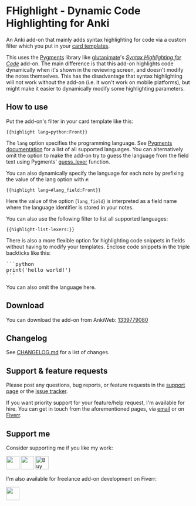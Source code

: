 # FHighlight - Dynamic Code Highlighting for Anki

An Anki add-on that mainly adds syntax highlighting for code via a custom filter which you put in your [card templates](https://docs.ankiweb.net/templates/intro.html).

This uses the [Pygments](https://pygments.org/) library like [glutanimate](https://github.com/glutanimate/)'s _[Syntax Highlighting for Code](https://ankiweb.net/shared/info/1463041493)_ add-on. The main difference is that this add-on highlights code dynamically when it's shown in the reviewing screen,
and doesn't modify the notes themselves. This has the disadvantage that syntax highlighting will not work without the add-on (i.e. it won't work on mobile platforms), but might make it easier to dynamically modify some highlighting parameters.

## How to use

Put the add-on's filter in your card template like this:

```
{{highlight lang=python:Front}}
```

The `lang` option specifies the programming language. See [Pygments documentation](https://pygments.org/docs/lexers/) for a list of all supported languages.
You can alternatively omit the option to make the add-on try to guess the language from the field text using Pygments' [guess_lexer](https://pygments.org/docs/api/#pygments.lexers.guess_lexer) function.

You can also dynamically specify the language for each note by prefixing the value of the lang option with `#`:

```
{{highlight lang=#lang_field:Front}}
```

Here the value of the option (`lang_field`) is interpreted as a field name where the language identifier is stored in your notes.

You can also use the following filter to list all supported languages:

```
{{highlight-list-lexers:}}
```

There is also a more flexible option for highlighting code snippets in fields without having to modify your templates.
Enclose code snippets in the triple backticks like this:

<pre>
```python
print('hello world!')
```
</pre>

You can also omit the language here.

## Download

You can download the add-on from AnkiWeb: [1339779080](https://ankiweb.net/shared/info/1339779080)

## Changelog

See [CHANGELOG.md](CHANGELOG.md) for a list of changes.

## Support & feature requests

Please post any questions, bug reports, or feature requests in the [support page](https://forums.ankiweb.net/c/add-ons/11) or the [issue tracker](https://github.com/abdnh/anki-fhighlight/issues).

If you want priority support for your feature/help request, I'm available for hire.
You can get in touch from the aforementioned pages, via [email](mailto:abdo@abdnh.net) or on [Fiverr](https://www.fiverr.com/abd_nh).

## Support me

Consider supporting me if you like my work:

<a href="https://github.com/sponsors/abdnh"><img height='36' src="https://i.imgur.com/dAgtzcC.png"></a>
<a href="https://www.patreon.com/abdnh"><img height='36' src="https://i.imgur.com/mZBGpZ1.png"></a>
<a href="https://www.buymeacoffee.com/abdnh" target="_blank"><img src="https://cdn.buymeacoffee.com/buttons/v2/default-blue.png" alt="Buy Me A Coffee" style="height: 36px" ></a>

I'm also available for freelance add-on development on Fiverr:

<a href="https://www.fiverr.com/abd_nh/develop-an-anki-addon"><img height='36' src="https://i.imgur.com/0meG4dk.png"></a>
